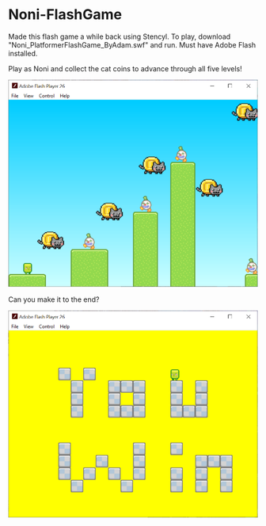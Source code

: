 # Noni-FlashGame

Made this flash game a while back using Stencyl. To play, download "Noni_PlatformerFlashGame_ByAdam.swf" and run. Must have Adobe Flash installed. 

Play as Noni and collect the cat coins to advance through all five levels!

![GamePlayScreenShot](https://raw.githubusercontent.com/AdamBadagliacco/Noni-FlashGame/master/GamePlay.PNG)

Can you make it to the end?

![WinScreen](https://raw.githubusercontent.com/AdamBadagliacco/Noni-FlashGame/master/WinScreen.PNG)
